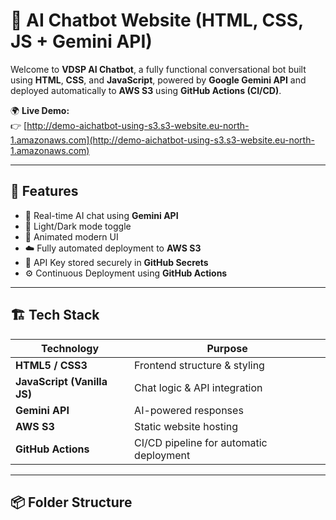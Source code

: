 # 🤖 AI Chatbot Website (HTML, CSS, JS + Gemini API)

Welcome to **VDSP AI Chatbot**, a fully functional conversational bot built using **HTML**, **CSS**, and **JavaScript**, powered by **Google Gemini API** and deployed automatically to **AWS S3** using **GitHub Actions (CI/CD)**.

🌍 **Live Demo:**  
👉 [http://demo-aichatbot-using-s3.s3-website.eu-north-1.amazonaws.com](http://demo-aichatbot-using-s3.s3-website.eu-north-1.amazonaws.com)

---

## 🚀 Features
- 💬 Real-time AI chat using **Gemini API**
- 🌙 Light/Dark mode toggle
- 🎨 Animated modern UI
- ☁️ Fully automated deployment to **AWS S3**
- 🔐 API Key stored securely in **GitHub Secrets**
- ⚙️ Continuous Deployment using **GitHub Actions**

---

## 🏗️ Tech Stack
| Technology | Purpose |
|-------------|----------|
| **HTML5 / CSS3** | Frontend structure & styling |
| **JavaScript (Vanilla JS)** | Chat logic & API integration |
| **Gemini API** | AI-powered responses |
| **AWS S3** | Static website hosting |
| **GitHub Actions** | CI/CD pipeline for automatic deployment |

---

## 📦 Folder Structure
